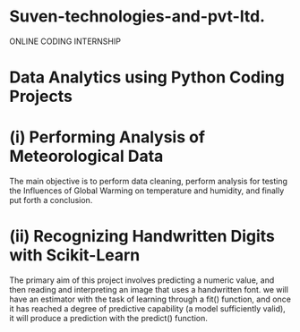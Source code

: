 # Suven-technologies-and-pvt-ltd.
ONLINE CODING INTERNSHIP

# Data Analytics using Python Coding Projects

# (i) Performing Analysis of Meteorological Data

The main objective is to perform data cleaning, perform analysis for testing the Influences of Global Warming on temperature and humidity, and finally put forth a conclusion.

# (ii) Recognizing Handwritten Digits with Scikit-Learn

The primary aim of this project involves predicting a numeric value, and then reading and interpreting an image that uses a handwritten font. we will have an estimator with the task of learning through a fit() function, and once it has reached a degree of predictive capability (a model sufficiently valid), it will produce a prediction with the predict() function.
